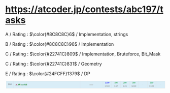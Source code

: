# https://atcoder.jp/contests/abc197/tasks

A / Rating : $\color{#8C8C8C}6$ / Implementation, strings

B / Rating : $\color{#8C8C8C}96$ / Implementation

C / Rating : $\color{#22741C}809$ / Implementation, Bruteforce, Bit_Mask

C / Rating : $\color{#22741C}831$ / Geometry

E / Rating : $\color{#24FCFF}1379$ / DP

![My Image](https://github.com/kss418/Atcoder/blob/main/ABC/Images/Standings/197.png)
